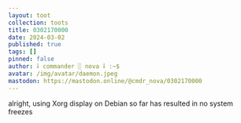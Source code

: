```yaml
---
layout: toot
collection: toots
title: 0302170000
date: 2024-03-02
published: true
tags: []
pinned: false
author: ⸸ commander ░ nova ⸸ :~$
avatar: /img/avatar/daemon.jpeg
mastodon: https://mastodon.online/@cmdr_nova/0302170000
---
```


alright, using Xorg display on Debian so far has resulted in no system freezes
